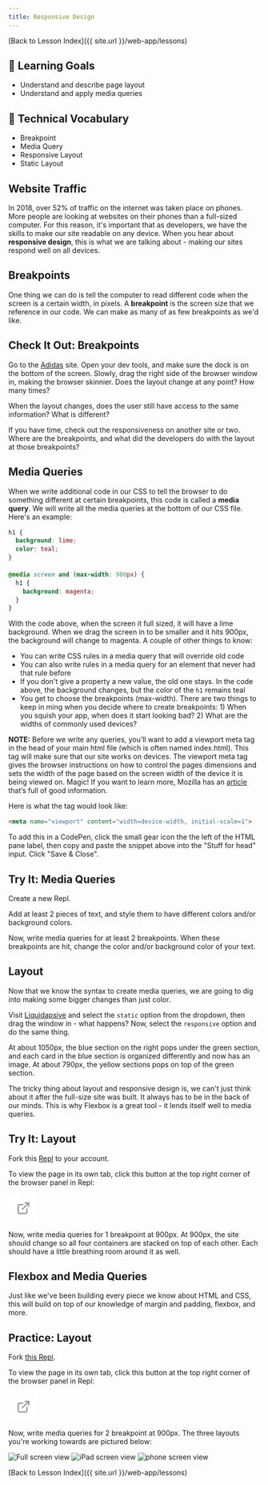 ```yaml
---
title: Responsive Design
---
```


[Back to Lesson Index]({{ site.url }}/web-app/lessons)

## 🎯 Learning Goals

* Understand and describe page layout
* Understand and apply media queries

## 📗 Technical Vocabulary

- Breakpoint
- Media Query
- Responsive Layout
- Static Layout

## Website Traffic

In 2018, over 52% of traffic on the internet was taken place on phones. More people are looking at websites on their phones than a full-sized computer. For this reason, it's important that as developers, we have the skills to make our site readable on any device. When you hear about **responsive design**, this is what we are talking about - making our sites respond well on all devices.

## Breakpoints

One thing we can do is tell the computer to read different code when the screen is a certain width, in pixels. A **breakpoint** is the screen size that we reference in our code. We can make as many of as few breakpoints as we'd like.

<div class="try-it">
  <h2>Check It Out: Breakpoints</h2>
  <p>Go to the <a target="blank" href="https://www.adidas.com/us">Adidas</a> site. Open your dev tools, and make sure the dock is on the bottom of the screen. Slowly, drag the right side of the browser window in, making the browser skinnier. Does the layout change at any point? How many times? </p>
  <p>When the layout changes, does the user still have access to the same information? What is different?</p>
  <p>If you have time, check out the responsiveness on another site or two. Where are the breakpoints, and what did the developers do with the layout at those breakpoints?</p>
</div>

## Media Queries

When we write additional code in our CSS to tell the browser to do something different at certain breakpoints, this code is called a **media query**. We will write all the media queries at the bottom of our CSS file. Here's an example:

```css
h1 {
  background: lime;
  color: teal;
}

@media screen and (max-width: 900px) {
  h1 {
    background: magenta;
  }
}
```

With the code above, when the screen it full sized, it will have a lime background. When we drag the screen in to be smaller and it hits 900px, the background will change to magenta. A couple of other things to know:

- You can write CSS rules in a media query that will override old code
- You can also write rules in a media query for an element that never had that rule before
- If you don't give a property a new value, the old one stays. In the code above, the background changes, but the color of the `h1` remains teal
- You get to choose the breakpoints (max-width). There are two things to keep in ming when you decide where to create breakpoints: 1) When you squish your app, when does it start looking bad? 2) What are the widths of commonly used devices?

**NOTE:** Before we write any queries, you’ll want to add a viewport meta tag in the head of your main html file (which is often named index.html). This tag will make sure that our site works on devices. The viewport meta tag gives the browser instructions on how to control the pages dimensions and sets the width of the page based on the screen width of the device it is being viewed on. Magic! If you want to learn more, Mozilla has an <a target="blank" href="https://developer.mozilla.org/en-US/docs/Mozilla/Mobile/Viewport_meta_tag">article</a> that’s full of good information.

Here is what the tag would look like:

```html
<meta name="viewport" content="width=device-width, initial-scale=1">
```

To add this in a CodePen, click the small gear icon the the left of the HTML pane label, then copy and paste the snippet above into the "Stuff for head" input. Click "Save & Close".

<div class="try-it">
  <h2>Try It: Media Queries</h2>
  <p>Create a new Repl.</p>
  <p>Add at least 2 pieces of text, and style them to have different colors and/or background colors.</p>
  <p>Now, write media queries for at least 2 breakpoints. When these breakpoints are hit, change the color and/or background color of your text.</p>
</div>

## Layout

Now that we know the syntax to create media queries, we are going to dig into making some bigger changes than just color.

Visit <a target="blank" href="https://web.archive.org/web/20170430103536/http://www.liquidapsive.com/">Liquidapsive</a> and select the `static` option from the dropdown, then drag the window in - what happens? Now, select the `responsive` option and do the same thing.

At about 1050px, the blue section on the right pops under the green section, and each card in the blue section is organized differently and now has an image. At about 790px, the yellow sections pops on top of the green section.

The tricky thing about layout and responsive design is, we can't just think about it after the full-size site was built. It always has to be in the back of our minds. This is why Flexbox is a great tool - it lends itself well to media queries.

<div class="try-it">
  <h2>Try It: Layout</h2>
  <p>Fork this <a target="blank" href="https://replit.com/@kodewithklossy/CSS-Extension-Responsive#style.css">Repl</a> to your account.</p>
  <p>To view the page in its own tab, click this button at the top right corner of the browser panel in Repl:</p>
  <img src="./assets/newtab.png" alt="New tab button">
  <p>Now, write media queries for 1 breakpoint at 900px. At 900px, the site should change so all four containers are stacked on top of each other. Each should have a little breathing room around it as well.</p>
</div>

## Flexbox and Media Queries

Just like we've been building every piece we know about HTML and CSS, this will build on top of our knowledge of margin and padding, flexbox, and more.

<div class="practice">
  <h2>Practice: Layout</h2>
  <p>Fork <a target="blank" href="https://replit.com/@kodewithklossy/CSS-Extension-Responsive-Layout#style.css">this Repl</a>.</p>
  <p>To view the page in its own tab, click this button at the top right corner of the browser panel in Repl:</p>
  <img src="./assets/newtab.png" alt="New tab button">
  <p>Now, write media queries for 2 breakpoint at 900px. The three layouts you're working towards are pictured below:</p>
  <img src="./assets/full-screen.png" alt="Full screen view">
  <img src="./assets/ipad-screen.png" alt="iPad screen view">
  <img src="./assets/phone-screen.png" alt="phone screen view">
</div>

[Back to Lesson Index]({{ site.url }}/web-app/lessons)
